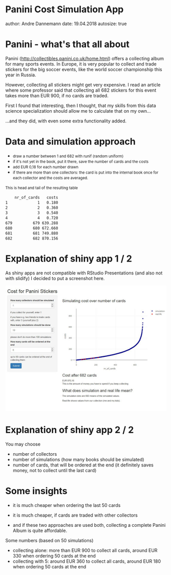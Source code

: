 Panini Cost Simulation App
========================================================
author: Andre Dannemann
date: 19.04.2018
autosize: true

Panini - what's that all about
========================================================

Panini (<http://collectibles.panini.co.uk/home.html>) offers a collecting album for many sports events. In Europe, it is very popular to collect and trade stickers for the big soccer events, like the world soccer championship this year in Russia. 

However, collecting all stickers might get very expensive. I read an article where some professor said that collecting all 682 stickers for this event takes more than EUR 900, if no cards are traded.

First I found that interesting, then I thought, that my skills from this data science specialization should allow me to calculate that on my own...

...and they did, with even some extra functionality added.


Data and simulation approach
========================================================

- <small>draw a number between 1 and 682 with runif (random uniform)</small>
- <small>if it's not yet in the book, put it there, save the number of cards and the costs</small>
- <small>add EUR 0,18 for each number drawn</small>
- <small>if there are more than one collectors: the card is put into the internal book once for each collector and the costs are averaged.</small>

<small>This is head and tail of the resulting table</small>

```
    nr_of_cards   costs
1             1   0.180
2             2   0.360
3             3   0.540
4             4   0.720
679         679 639.288
680         680 672.660
681         681 749.880
682         682 870.156
```

Explanation of shiny app 1 / 2
========================================================

As shiny apps are not compatible with RStudio Presentations (and also not with slidify) I decided to put a screenshot here.

<img src="shiny_app_screenshot.JPG" /> 


Explanation of shiny app 2 / 2
========================================================

You may choose 
- number of collectors
- number of simulations (how many books should be simulated)
- number of cards, that will be ordered at the end (it definitely saves money, not to collect until the last card)

Some insights
========================================================

- it is much cheaper when ordering the last 50 cards
- it is much cheaper, if cards are traded with other collectors

- and if these two approaches are used both, collecting a complete Panini Album is quite affordable.

Some numbers (based on 50 simulations)
- collecting alone: more than EUR 900 to collect all cards, around EUR 330 when ordering 50 cards at the end
- collecting with 5: around EUR 360 to collect all cards, around EUR 180 when ordering 50 cards at the end
